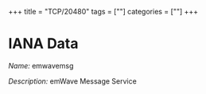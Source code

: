 +++
title = "TCP/20480"
tags = [""]
categories = [""]
+++

# IANA Data

_Name:_ emwavemsg

_Description:_ emWave Message Service

